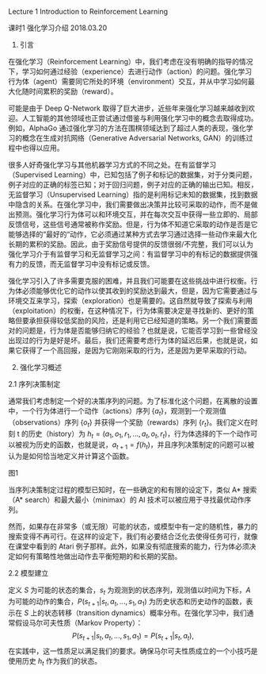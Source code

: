 Lecture 1 Introduction to Reinforcement Learning

课时1 强化学习介绍 2018.03.20

1. 引言

在强化学习（Reinforcement Learning）中，我们考虑在没有明确的指导的情况下，学习如何通过经验（experience）去进行动作（action）的问题。强化学习行为体（agent）需要同它所处的环境（environment）交互，并从中学习如何最大化随时间累积的奖励（reward）。

可能是由于 Deep Q-Network 取得了巨大进步，近些年来强化学习越来越收到欢迎。人工智能的其他领域也正尝试通过借鉴与利用强化学习中的概念去取得成功。例如，AlphaGo 通过强化学习的方法在围棋领域达到了超过人类的表现，强化学习的概念在生成对抗网络（Generative Adversarial Networks, GAN）的训练过程中也得以应用。

很多人好奇强化学习与其他机器学习方式的不同之处。在有监督学习（Supervised Learning）中，已知包括了例子和标记的数据集，对于分类问题，例子对应的正确的标签已知；对于回归问题，例子对应的正确的输出已知。相反，无监督学习（Unsupervised Learning）指的是利用标记未知的数据集，找到数据中隐含的关系。在强化学习中，我们需要做出决策并比较可采取的动作，而不是做出预测。强化学习行为体可以和环境交互，并在每次交互中获得一些立即的、局部反馈信号，这些信号通常被称作奖励。但是，行为体不知道它采取的动作是否是它能够选择的“最好的“动作，它必须通过某种方式去学习通过选择一些动作来最大化长期的累积的奖励。因此，由于奖励信号提供的反馈很弱/不完整，我们可以认为强化学习介于有监督学习和无监督学习之间：有监督学习中的有标记的数据提供强有力的反馈，而无监督学习中没有标记或反馈。

强化学习引入了许多需要克服的困难，并且我们可能要在这些挑战中进行权衡。行为体必须能够优化它的动作以使其收到的奖励达到最大，但是，因为它需要通过与环境交互来学习，探索（exploration）也是需要的。这自然就导致了探索与利用（exploitation）的权衡，在这种情况下，行为体需要决定是寻找新的、更好的策略但要承担获得较低奖励的风险，还是利用它已经知道的策略。另一个我们需要面对的问题是，行为体是否能够归纳它的经验？也就是说，它能否学习到一些曾经没出现过的行为是好是坏。最后，我们还需要考虑行为体的延迟后果，也就是说，如果它获得了一个高回报，是因为它刚刚采取的行为，还是因为更早采取的行动。

2. 强化学习概述

2.1 序列决策制定

通常我们考虑制定一个好的决策序列的问题。为了标准化这个问题，在离散的设置中，一个行为体进行一个动作（actions）序列 $\lbrace a_t \rbrace$，观测到一个观测值（observations）序列 $\lbrace o_t \rbrace$ 并获得一个奖励（rewards）序列 $\lbrace r_t \rbrace$。我们定义在时刻 t 的历史（history）为 $h_t=(a_1,o_1,r_1,...,a_t,o_t,r_t)$，行为体选择的下一个动作可以被视为历史的函数，也就是说，$a_{t+1}=f(h_t)$，并且序列决策制定的问题可以被认为是如何恰当地定义并计算这个函数。

图1

当序列决策制定过程的模型已知时，在一些确定的和有限的设定下，类似 A* 搜索 （A* search）和最大最小（minimax）的 AI 技术可以被应用于寻找最优动作序列。

然而，如果存在非常多（或无限）可能的状态，或模型中有一定的随机性，暴力的搜索变得不再可行。在这样的设定下，我们有必要结合泛化去使得任务可行，就像在课堂中看到的 Atari 例子那样。此外，如果没有彻底搜索的能力，行为体必须决定如何有策略性地做出动作去平衡短期的和长期的奖励。

2.2 模型建立

定义 $S$ 为可能的状态的集合，$s_t$ 为观测到的状态序列，观测值以时间为下标，$A$ 为可能的动作的集合，$P(s_{t+1}|s_t,a_t,...,s_1,a_1)$ 为历史状态和历史动作的函数，表示在 $S$ 上的状态转移（transition dynamics）概率分布。在强化学习中，我们通常假设马尔可夫性质（Markov Property）：
$$
P(s_{t+1}|s_t,a_t,...,s_1,a_1)=P\left( s_{t+1}|s_t,a_t \right),
\tag{1}
$$
在实践中，这一性质足以满足我们的要求。确保马尔可夫性质成立的一个小技巧是使用历史 $h_t$ 作为我们的状态。